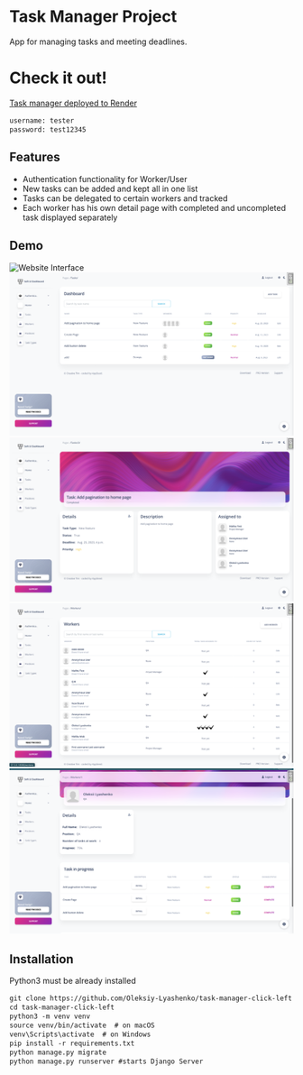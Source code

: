 # Task Manager Project

App for managing tasks and meeting deadlines.

# Check it out!

[Task manager deployed to Render](https://task-list-ossg.onrender.com/)

```shell
username: tester
password: test12345
```

## Features

* Authentication functionality for Worker/User
* New tasks can be added and kept all in one list 
* Tasks can be delegated to certain workers and tracked
* Each worker has his own detail page with completed and uncompleted task displayed separately

## Demo

![Website Interface](static/img/demo/screenshot_login.png)
![Website Interface](static/img/demo/screenshot_task_list.png)
![Website Interface](static/img/demo/screenshot_task_detail.png)
![Website Interface](static/img/demo/screenshot_worker_list.png)
![Website Interface](static/img/demo/screenshot_worker_detail.png)

## Installation 

Python3 must be already installed

```shell
git clone https://github.com/Oleksiy-Lyashenko/task-manager-click-left
cd task-manager-click-left
python3 -m venv venv
source venv/bin/activate  # on macOS
venv\Scripts\activate  # on Windows 
pip install -r requirements.txt
python manage.py migrate
python manage.py runserver #starts Django Server
```